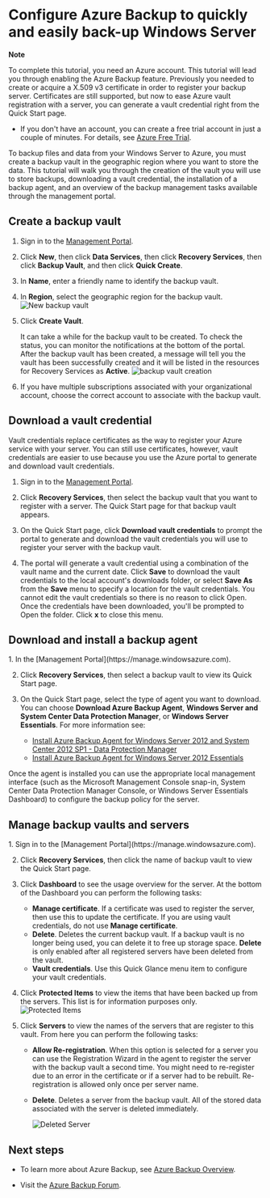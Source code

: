 <properties urlDisplayName="Configure a Backup Vault" pageTitle="Configure Azure Recovery Services to quickly and easily back-up Windows Server" metaKeywords="disaster recovery" description="Use this tutorial to learn how to use the Backup service in Microsoft's Azure cloud offering to back up Windows Server to the cloud." metaCanonical="" services="recovery-services" documentationCenter="" title="Configure Azure Backup to quickly and easily back-up Windows Server" authors="markgal" solutions="" manager="jwhit" editor="tysonn" />

<tags ms.service="site-recovery" ms.workload="backup-recovery" ms.tgt_pltfrm="na" ms.devlang="na" ms.topic="article" ms.date="11/21/2014" ms.author="markgal" />



<h1><a id="configure-a-backup-vault-tutorial"></a>Configure Azure Backup to quickly and easily back-up Windows Server</h1>
<div class="dev-callout"> 
<strong>Note</strong>
 
<p>To complete this tutorial, you need an Azure account. This tutorial will lead you through enabling the Azure Backup feature. Previously you needed to create or acquire a X.509 v3 certificate in order to register your backup server. Certificates are still supported, but now to ease Azure vault registration with a server, you can generate a vault credential right from the Quick Start page. </p>
<ul> 
<li>If you don't have an account, you can create a free trial account in just a couple of minutes. For details, see <a href="/en-us/pricing/free-trial/">Azure Free Trial</a>.</li> 
 

</ul>
 

</div>
  

<p>To backup files and data from your Windows Server to Azure, you must create a backup vault in the geographic region where you want to store the data. This tutorial will walk you through the creation of the vault you will use to store backups, downloading a vault credential, the installation of a backup agent, and an overview of the backup management tasks available through the management portal.</p>



<h2><a id="create"></a>Create a backup vault</h2>

1. Sign in to the [Management Portal](https://manage.windowsazure.com).

2. Click **New**, then click **Data Services**, then click **Recovery Services**, then click **Backup Vault**, and then click **Quick Create**.

3. In **Name**, enter a friendly name to identify the backup vault.

4. In **Region**, select the geographic region for the backup vault.  
![New backup vault](http://i.imgur.com/8ptgjuo.png)

5. Click **Create Vault**.

	It can take a while for the backup vault to be created. To check the status, you can monitor the notifications at the bottom of the portal. After the backup vault has been created, a message will tell you the vault has been successfully created and it will be listed in the resources for Recovery Services as **Active**. 
![backup vault creation](http://i.imgur.com/grtLcKM.png)

3. If you have multiple subscriptions associated with your organizational account, choose the correct account to associate with the backup vault.

<h2><a id="upload"></a>Download a vault credential</h2>

Vault credentials replace certificates as the way to register your Azure service with your server. You can still use certificates, however, vault credentials are easier to use because you use the Azure portal to generate and download vault credentials.  

1. Sign in to the [Management Portal](https://manage.windowsazure.com).

2. Click **Recovery Services**, then select the backup vault that you want to register with a server.  The Quick Start page for that backup vault appears.
	

3. On the Quick Start page, click **Download vault credentials** to prompt the portal to generate and download the vault credentials you will use to register your server with the backup vault.

4. The portal will generate a vault credential using a combination of the vault name and the current date. Click **Save** to download the vault credentials to the local account's downloads folder, or select **Save As** from the **Save** menu to specify a location for the vault credentials. You cannot edit the vault credentials so there is no reason to click Open. Once the credentials have been downloaded, you'll be prompted to Open the folder. Click **x** to close this menu.

<h2><a id="download"></a>Download and install a backup agent</h2>
1. In the [Management Portal](https://manage.windowsazure.com).

2. Click **Recovery Services**, then select a backup vault to view its Quick Start page.

3. On the Quick Start page, select the type of agent you want to download. You can choose **Download Azure Backup Agent**, **Windows Server and System Center Data Protection Manager**, or **Windows Server Essentials**.  For more information see:

	* [Install Azure Backup Agent for Windows Server 2012 and System Center 2012 SP1 - Data Protection Manager](http://technet.microsoft.com/en-us/library/hh831761.aspx#BKMK_installagent)
	* [Install Azure Backup Agent for Windows Server 2012 Essentials](http://technet.microsoft.com/en-us/library/jj884318.aspx)

Once the agent is installed you can use the appropriate local management interface (such as the Microsoft Management Console snap-in, System Center Data Protection Manager Console, or Windows Server Essentials Dashboard) to configure the backup policy for the server.
	
  

<h2><a id="manage"></a>Manage backup vaults and servers</h2>
1. Sign in to the [Management Portal](https://manage.windowsazure.com).

2. Click **Recovery Services**, then click the name of backup vault to view the Quick Start page. 

3. Click **Dashboard** to see the usage overview for the server. At the bottom of the Dashboard you can perform the following tasks:
	* **Manage certificate**. If a certificate was used to register the server, then use this to update the certificate. If you are using vault credentials, do not use **Manage certificate**.
	* **Delete**. Deletes the current backup vault. If a backup vault is no longer being used, you can delete it to free up storage space. **Delete** is only enabled after all registered servers have been deleted from the vault.
	* **Vault credentials**. Use this Quick Glance menu item to configure your vault credentials. 

3. Click **Protected Items** to view the items that have been backed up from the servers. This list is for information purposes only.  
![Protected Items][protected-itmes]

4. Click **Servers** to view the names of the servers that are register to this vault. From here you can perform the following tasks:
	* **Allow Re-registration**. When this option is selected for a server you can use the Registration Wizard in the agent to register the server with the backup vault a second time. You might need to re-register due to an error in the certificate or if a server had to be rebuilt. Re-registration is allowed only once per server name.
	* **Delete**. Deletes a server from the backup vault. All of the stored data associated with the server is deleted immediately.

		![Deleted Server][deleted-server]

<h2><a id="next"></a>Next steps</h2>

- To learn more about Azure Backup, see [Azure Backup Overview](http://go.microsoft.com/fwlink/p/?LinkId=222425). 

- Visit the [Azure Backup Forum](http://go.microsoft.com/fwlink/p/?LinkId=290933).

[new-backup-vault]: ./media/backup-configure-vault/RS_howtobackup1.png
[backup-vault-create]: ./media/backup-configure-vault/RS_howtobackup2.png
[manage-cert]: ./media/backup-configure-vault/RS_howtoupload1.png
[install-agent]: ./media/backup-configure-vault/RS_howtodownload1.png
[deleted-server]: ./media/backup-configure-vault/RS_deletedserver.png
[protected-itmes]: ./media/backup-configure-vault/RS_protecteditems.png

